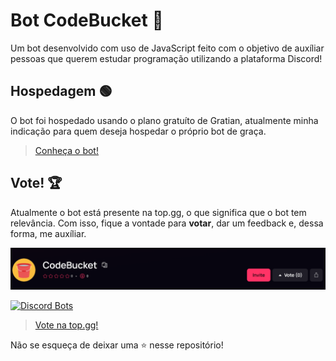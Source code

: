 # Bot CodeBucket 🤖

Um bot desenvolvido com uso de JavaScript feito com o objetivo de auxíliar pessoas que querem estudar programação utilizando a plataforma Discord!

## Hospedagem 🟢​

O bot foi hospedado usando o plano gratuíto de Gratian, atualmente minha indicação para quem deseja hospedar o próprio bot de graça.

> [Conheça o bot!](https://codebucketweb.web.app)

## Vote! 🏆​

Atualmente o bot está presente na top.gg, o que significa que o bot tem relevância. Com isso, fique a vontade para **votar**, dar um feedback e, dessa forma, me auxíliar.

![alt text](topgg.png)

[![Discord Bots](https://top.gg/api/widget/upvotes/1193011045577523300.svg)](https://top.gg/bot/1193011045577523300)

> [Vote na top.gg!](https://top.gg/bot/1193011045577523300)

Não se esqueça de deixar uma ⭐ nesse repositório!